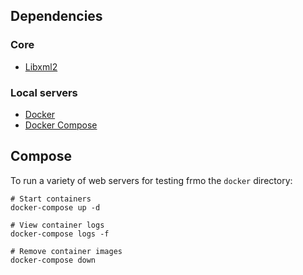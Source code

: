 ## Dependencies

### Core
- [Libxml2](http://xmlsoft.org/)

### Local servers
- [Docker](https://www.docker.com/)
- [Docker Compose](https://docs.docker.com/compose/)

## Compose
To run a variety of web servers for testing frmo the `docker` directory:
```
# Start containers
docker-compose up -d

# View container logs
docker-compose logs -f

# Remove container images
docker-compose down
```